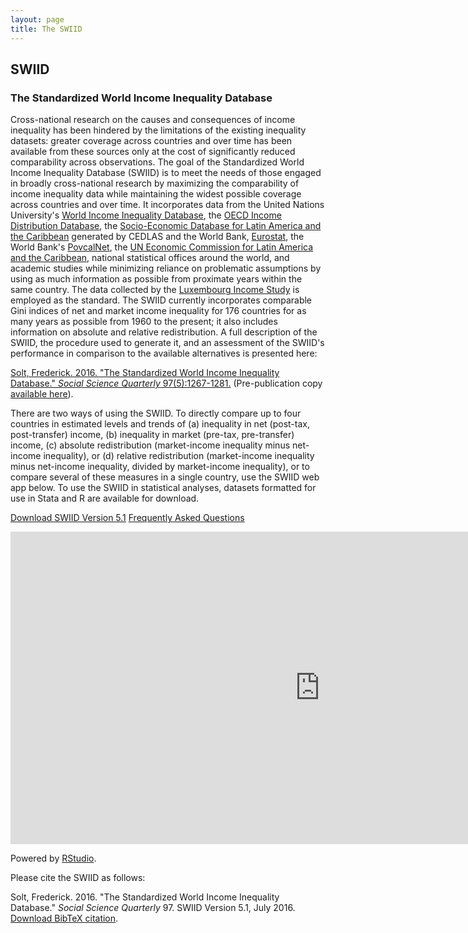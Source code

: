 ```yaml
---
layout: page
title: The SWIID
---
```


## SWIID

### The Standardized World Income Inequality Database
Cross-national research on the causes and consequences of income inequality has been hindered by the limitations of the existing inequality datasets: greater coverage across countries and over time has been available from these sources only at the cost of significantly reduced comparability across observations.  The goal of the Standardized World Income Inequality Database (SWIID) is to meet the needs of those engaged in broadly cross-national research by maximizing the comparability of income inequality data while maintaining the widest possible coverage across countries and over time.  It incorporates data from the United Nations University's <a href="http://www.wider.unu.edu/research/Database/en_GB/database/" rel="self">World Income Inequality Database</a>, the <a href="http://www.oecd.org/social/inequality.htm" rel="self">OECD Income Distribution Database</a>, the <a href="http://sedlac.econo.unlp.edu.ar/eng/" rel="self">Socio-Economic Database for Latin America and the Caribbean</a> generated by CEDLAS and the World Bank, <a href="http://epp.eurostat.ec.europa.eu" rel="self">Eurostat</a>, the World Bank's <a href="http://iresearch.worldbank.org/PovcalNet/index.htm" rel="self">PovcalNet</a>, the <a href="http://interwp.cepal.org/sisgen/ConsultaIntegrada.asp?idIndicador=250&idioma=e" rel="self">UN Economic Commission for Latin America and the Caribbean</a>, national statistical offices around the world, and academic studies while minimizing reliance on problematic assumptions by using as much information as possible from proximate years within the same country.  The data collected by the <a href="http://www.lisdatacenter.org/our-data/lis-database/" rel="self">Luxembourg Income Study</a> is employed as the standard.  The SWIID currently incorporates comparable Gini indices of net and market income inequality for 176 countries for as many years as possible from 1960 to the present; it also includes information on absolute and relative redistribution.  A full description of the SWIID, the procedure used to generate it, and an assessment of the SWIID's performance in comparison to the available alternatives is presented here: 

[Solt, Frederick. 2016. "The Standardized World Income Inequality Database." _Social Science Quarterly_ 97(5):1267-1281.](/papers/solt2016)  (Pre-publication copy [available here](/papers/solt2016_pre)).

There are two ways of using the SWIID.  To directly compare up to four countries in estimated levels and trends of (a) inequality in net (post-tax, post-transfer) income, (b) inequality in market (pre-tax, pre-transfer) income, &#40;c) absolute redistribution (market-income inequality minus net-income inequality), or (d) relative redistribution (market-income inequality minus net-income inequality, divided by market-income inequality), or to compare several of these measures in a single country, use the SWIID web app below.  To use the SWIID in statistical analyses, datasets formatted for use in Stata and R are available for download.

<a class="button" href="swiid_downloads.html">Download SWIID Version 5.1</a>
<a class="button" href="swiid_faq.html">Frequently Asked Questions</a>

<iframe src="https://fsolt.shinyapps.io/SWIIDweb" style="border: none; width: 990px; height: 500px"></iframe>

Powered by [RStudio](http://shiny.rstudio.com). 

Please cite the SWIID as follows:

Solt, Frederick.  2016. "The Standardized World Income Inequality Database."  _Social Science Quarterly_ 97.  SWIID Version 5.1, July 2016.<br />[Download BibTeX citation](/papers/solt2016/solt2016.bib).
